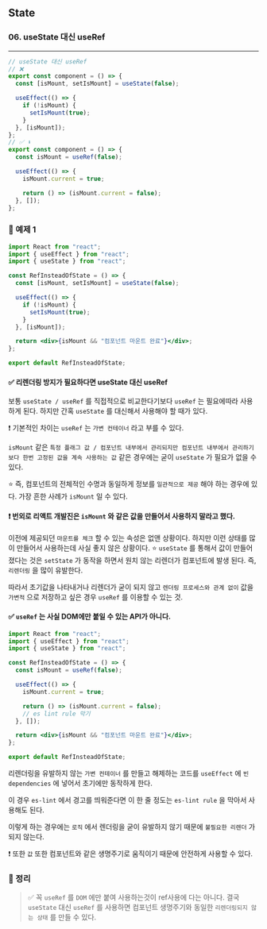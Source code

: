 ## State

### 06. useState 대신 useRef

---

```jsx
// useState 대신 useRef
// ❌
export const component = () => {
  const [isMount, setIsMount] = useState(false);

  useEffect(() => {
    if (!isMount) {
      setIsMount(true);
    }
  }, [isMount]);
};
// ✅ ⬇️
export const component = () => {
  const isMount = useRef(false);

  useEffect(() => {
    isMount.current = true;

    return () => (isMount.current = false);
  }, []);
};
```

### 📌 예제 1

```jsx
import React from "react";
import { useEffect } from "react";
import { useState } from "react";

const RefInsteadOfState = () => {
  const [isMount, setIsMount] = useState(false);

  useEffect(() => {
    if (!isMount) {
      setIsMount(true);
    }
  }, [isMount]);

  return <div>{isMount && "컴포넌트 마운트 완료"}</div>;
};

export default RefInsteadOfState;
```

#### ✅ 리렌더링 방지가 필요하다면 useState 대신 useRef

보통 `useState / useRef` 를 직접적으로 비교한다기보다 `useRef` 는 필요에따라 사용하게 된다.
하지만 간혹 `useState` 를 대신해서 사용해야 할 때가 있다.

❗️ 기본적인 차이는 `useRef` 는 `가변 컨테이너` 라고 부를 수 있다.

`isMount` 같은 `특정 플래그 값 / 컴포넌트 내부에서 관리되지만 컴포넌트 내부에서 관리하기 보다 한번 고정된 값을 계속 사용하는 값` 같은 경우에는 굳이 `useState` 가 필요가 없을 수 있다.

⭐️ 즉, 컴포넌트의 전체적인 수명과 동일하게 정보를 `일관적으로 제공` 해야 하는 경우에 있다.
가장 흔한 사례가 `isMount` 일 수 있다.

#### ❗️ 번외로 리액트 개발진은 `isMount` 와 같은 값을 만들어서 사용하지 말라고 했다.

이전에 제공되던 `마운트를 체크` 할 수 있는 속성은 없앤 상황이다. 하지만 이런 상태를 많이 만들어서 사용하는데 사실 좋지 않은 상황이다.
⭐️ `useState` 를 통해서 값이 만들어졌다는 것은 `setState` 가 동작을 하면서 원치 않는 리렌더가 컴포넌트에 발생 된다. 즉, `리렌더링` 을 많이 유발한다.

따라서 초기값을 나타내거나 리렌더가 굳이 되지 않고 `렌더링 프로세스와 관계 없이` 값을 `가변적` 으로 저장하고 싶은 경우 `useRef` 를 이용할 수 있는 것.

#### ✅ `useRef` 는 사실 DOM에만 붙일 수 있는 API가 아니다.

```jsx
import React from "react";
import { useEffect } from "react";
import { useState } from "react";

const RefInsteadOfState = () => {
  const isMount = useRef(false);

  useEffect(() => {
    isMount.current = true;

    return () => (isMount.current = false);
    // es lint rule 막기
  }, []);

  return <div>{isMount && "컴포넌트 마운트 완료"}</div>;
};

export default RefInsteadOfState;
```

리렌더링을 유발하지 않는 `가변 컨테이너` 를 만들고 해제하는 코드를 `useEffect` 에 `빈 dependencies` 에 넣어서 초기에만 동작하게 한다.

이 경우 `es-lint` 에서 경고를 띄워준다면 이 한 줄 정도는 `es-lint rule` 을 막아서 사용해도 된다.

이렇게 하는 경우에는 `로직` 에서 렌더링을 굳이 유발하지 않기 때문에 `불필요한 리렌더` 가 되지 않는다.

❗️ 또한 `값` 또한 컴포넌트와 같은 생명주기로 움직이기 때문에 안전하게 사용할 수 있다.

### 📌 정리

> ✅ 꼭 `useRef` 를 `DOM` 에만 붙여 사용하는것이 ref사용에 다는 아니다. 결국 `useState` 대신 `useRef` 를 사용하면 컴포넌트 생명주기와 동일한 `리렌더링되지 않는 상태` 를 만들 수 있다.
